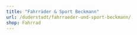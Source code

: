 ```yaml
---
title: "Fahrräder & Sport Beckmann"
url: /duderstadt/fahrraeder-und-sport-beckmann/
shop: Fahrrad
---
```

